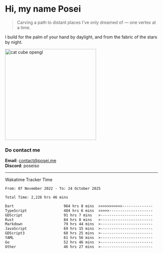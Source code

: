 # Hi, my name Posei  
> Carving a path to distant places I've only dreamed of — one vertex at a time.  

I build for the palm of your hand by daylight, and from the fabric of the stars by night.

  <img src="https://github.com/user-attachments/assets/54c92bc8-af3e-4bf1-b442-e889f1c01633" width="300" alt="cat cube opengl" />

### Do contact me

**Email**: [contact@posei.me](mailto:contact@posei.me)  
**Discord**: poseiso

---

Wakatime Tracker Time

<!--START_SECTION:waka-->

```txt
From: 07 November 2022 - To: 24 October 2025

Total Time: 2,226 hrs 46 mins

Dart                       964 hrs 8 mins  >>>>>>>>>>>--------------   43.30 %
TypeScript                 484 hrs 6 mins  >>>>>--------------------   21.74 %
GDScript                   91 hrs 7 mins   >------------------------   04.09 %
Rust                       84 hrs 8 mins   >------------------------   03.78 %
Markdown                   79 hrs 44 mins  >------------------------   03.58 %
JavaScript                 69 hrs 15 mins  >------------------------   03.11 %
GDScript3                  68 hrs 25 mins  >------------------------   03.07 %
YAML                       61 hrs 56 mins  >------------------------   02.78 %
Go                         52 hrs 46 mins  >------------------------   02.37 %
Other                      46 hrs 27 mins  >------------------------   02.09 %
```

<!--END_SECTION:waka-->
